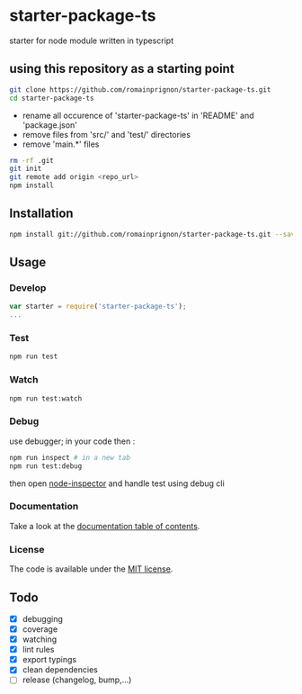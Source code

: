 # starter-package-ts

starter for node module written in typescript

## using this repository as a starting point

```sh
git clone https://github.com/romainprignon/starter-package-ts.git
cd starter-package-ts
```

* rename all occurence of 'starter-package-ts' in 'README' and 'package.json'
* remove files from 'src/' and 'test/' directories
* remove 'main.*' files

```sh
rm -rf .git
git init
git remote add origin <repo_url>
npm install
```

## Installation

```sh
npm install git://github.com/romainprignon/starter-package-ts.git --save
```

## Usage

### Develop

```js
var starter = require('starter-package-ts');
...
```

### Test

```sh
npm run test
```

### Watch

```sh
npm run test:watch
```

### Debug

use debugger; in your code then :
```sh
npm run inspect # in a new tab
npm run test:debug
```
then open [node-inspector](http://127.0.0.1:8080/debug?port=5858)
and handle test using debug cli

### Documentation

Take a look at the [documentation table of contents](doc/TOC.md).

### License

The code is available under the [MIT license](LICENSE.md).

## Todo
* [x] debugging
* [x] coverage
* [x] watching
* [x] lint rules
* [x] export typings
* [x] clean dependencies
* [ ] release (changelog, bump,...)

